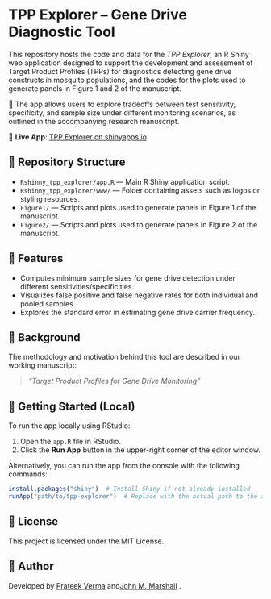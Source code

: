 # TPP Explorer – Gene Drive Diagnostic Tool

This repository hosts the code and data for the *TPP Explorer*, an R Shiny web application designed to support the development and assessment of Target Product Profiles (TPPs) for diagnostics detecting gene drive constructs in mosquito populations, and the codes for the plots used to generate panels in Figure 1 and 2 of the manuscript.

🧪 The app allows users to explore tradeoffs between test sensitivity, specificity, and sample size under different monitoring scenarios, as outlined in the accompanying research manuscript.

📍 **Live App**: [TPP Explorer on shinyapps.io](https://pverma.shinyapps.io/tpp_explorer/)

## 📁 Repository Structure

- `Rshinny_tpp_explorer/app.R` — Main R Shiny application script.
- `Rshinny_tpp_explorer/www/` — Folder containing assets such as logos or styling resources.
- `Figure1/` — Scripts and plots used to generate panels in Figure 1 of the manuscript.
- `Figure2/` — Scripts and plots used to generate panels in Figure 2 of the manuscript.

## 🧰 Features

- Computes minimum sample sizes for gene drive detection under different sensitivities/specificities.
- Visualizes false positive and false negative rates for both individual and pooled samples.
- Explores the standard error in estimating gene drive carrier frequency.

## 📖 Background

The methodology and motivation behind this tool are described in our working manuscript:
> *“Target Product Profiles for Gene Drive Monitoring”*

## 🚀 Getting Started (Local)

To run the app locally using RStudio:
1. Open the `app.R` file in RStudio.
2. Click the **Run App** button in the upper-right corner of the editor window.

Alternatively, you can run the app from the console with the following commands:

```R
install.packages("shiny")  # Install Shiny if not already installed
runApp("path/to/tpp-explorer")  # Replace with the actual path to the app directory

```

## 📜 License

This project is licensed under the MIT License.

## 👤 Author

Developed by [Prateek Verma](https://sites.google.com/view/prateekverma) and [​John M. Marshall](https://www.marshalllab.com/) .

